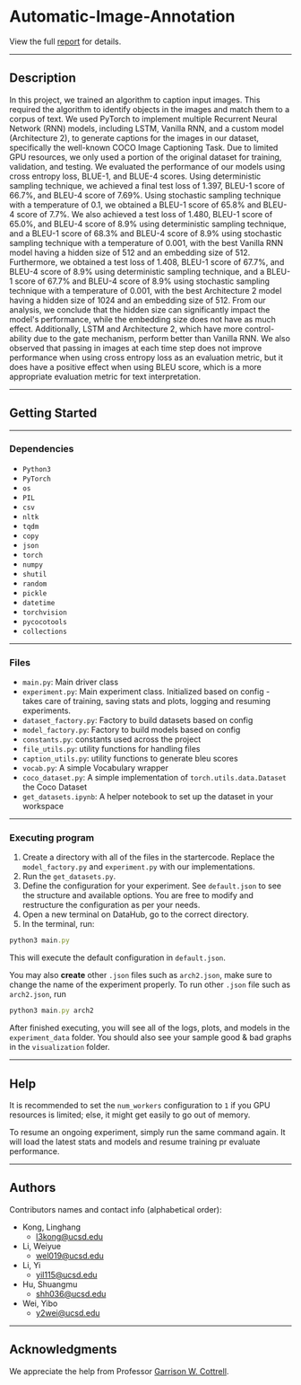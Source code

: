 # Automatic-Image-Annotation

View the full [report](https://github.com/weiyueli7/Automatic-Image-Annotation/blob/main/report.pdf) for details.

---

## Description

In this project, we trained an algorithm to caption input images. This required the algorithm to identify objects in the images and match them to a corpus of text. We used PyTorch to implement multiple Recurrent Neural Network (RNN) models, including LSTM, Vanilla RNN, and a custom model (Architecture 2), to generate captions for the images in our dataset, specifically the well-known COCO Image Captioning Task. Due to limited GPU resources, we only used a portion of the original dataset for training, validation, and testing. We evaluated the performance of our models using cross entropy loss, BLUE-1, and BLUE-4 scores. Using deterministic sampling technique, we achieved a final test loss of 1.397, BLEU-1 score of 66.7%, and BLEU-4 score of 7.69%. Using stochastic sampling technique with a temperature of 0.1, we obtained a BLEU-1 score of 65.8% and BLEU-4 score of 7.7%. We also achieved a test loss of 1.480, BLEU-1 score of 65.0%, and BLEU-4 score of 8.9% using deterministic sampling technique, and a BLEU-1 score of 68.3% and BLEU-4 score of 8.9% using stochastic sampling technique with a temperature of 0.001, with the best Vanilla RNN model having a hidden size of 512 and an embedding size of 512. Furthermore, we obtained a test loss of 1.408, BLEU-1 score of 67.7%, and BLEU-4 score of 8.9% using deterministic sampling technique, and a BLEU-1 score of 67.7% and BLEU-4 score of 8.9% using stochastic sampling technique with a temperature of 0.001, with the best Architecture 2 model having a hidden size of 1024 and an embedding size of 512. From our analysis, we conclude that the hidden size can significantly impact the model's performance, while the embedding size does not have as much effect. Additionally, LSTM and Architecture 2, which have more control-ability due to the gate mechanism, perform better than Vanilla RNN. We also observed that passing in images at each time step does not improve performance when using cross entropy loss as an evaluation metric, but it does have a positive effect when using BLEU score, which is a more appropriate evaluation metric for text interpretation.

---
## Getting Started
---
### Dependencies

* `Python3`
* `PyTorch`
* `os`
* `PIL`
* `csv`
* `nltk`
* `tqdm`
* `copy`
* `json`
* `torch`
* `numpy`
* `shutil`
* `random`
* `pickle`
* `datetime`
* `torchvision`
* `pycocotools`
* `collections`

---

### Files
- `main.py`: Main driver class
- `experiment.py`: Main experiment class. Initialized based on config - takes care of training, saving stats and plots, logging and resuming experiments.
- `dataset_factory.py`: Factory to build datasets based on config
- `model_factory.py`: Factory to build models based on config
- `constants.py`: constants used across the project
- `file_utils.py`: utility functions for handling files 
- `caption_utils.py`: utility functions to generate bleu scores
- `vocab.py`: A simple Vocabulary wrapper
- `coco_dataset.py`: A simple implementation of `torch.utils.data.Dataset` the Coco Dataset
- `get_datasets.ipynb`: A helper notebook to set up the dataset in your workspace

---

### Executing program

1) Create a directory with all of the files in the startercode. Replace the `model_factory.py` and `experiment.py` with our implementations.
2) Run the `get_datasets.py`.
3) Define the configuration for your experiment. See `default.json` to see the structure and available options. You are free to modify and restructure the configuration as per your needs.
4) Open a new terminal on DataHub, go to the correct directory.
5) In the terminal, run:
```ruby
python3 main.py
```
This will execute the default configuration in `default.json`.

You may also **create** other `.json` files such as `arch2.json`, make sure to change the name of the experiment properly. To run other `.json` file such as `arch2.json`, run

```ruby
python3 main.py arch2
```

After finished executing, you will see all of the logs, plots, and models in the `experiment_data` folder. You should also see your sample good & bad graphs in the `visualization` folder.


---

## Help

It is recommended to set the `num_workers` configuration to `1` if you GPU resources is limited; else, it might get easily to go out of memory.

To resume an ongoing experiment, simply run the same command again. It will load the latest stats and models and resume training pr evaluate performance.

---

## Authors

Contributors names and contact info (alphabetical order):

* Kong, Linghang
    * l3kong@ucsd.edu
* Li, Weiyue
    * wel019@ucsd.edu
* Li, Yi
    * yil115@ucsd.edu
* Hu, Shuangmu
    * shh036@ucsd.edu
* Wei, Yibo
    * y2wei@ucsd.edu

---

## Acknowledgments

We appreciate the help from Professor [Garrison W. Cottrell](https://cseweb.ucsd.edu/~gary/).